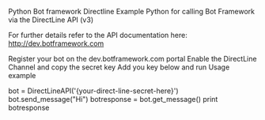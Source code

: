 Python Bot framework Directline
Example Python for calling Bot Framework via the DirectLine API (v3)

For further details refer to the API documentation here: http://dev.botframework.com

Register your bot on the dev.botframework.com portal
Enable the DirectLine Channel and copy the secret key
Add you key below and run
Usage example

bot = DirectLineAPI('{your-direct-line-secret-here}')
bot.send_message("Hi")
botresponse = bot.get_message()
print botresponse